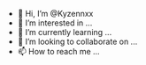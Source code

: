 - 👋 Hi, I’m @Kyzennxx
- 👀 I’m interested in ...
- 🌱 I’m currently learning ...
- 💞️ I’m looking to collaborate on ...
- 📫 How to reach me ...

<!---
zenn-xx/zennxx is a ✨ special ✨ repository because its `README.md` (this file) appears on your GitHub profile.
You can click the Preview link to take a look at your changes.
--->
